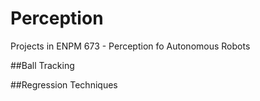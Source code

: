 # Perception
Projects in ENPM 673 - Perception fo Autonomous Robots

##Ball Tracking

##Regression Techniques

